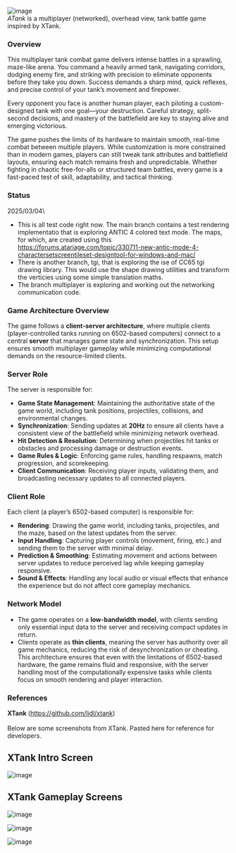 ![image](https://github.com/user-attachments/assets/f503f1a6-baa2-4f9d-b0d1-b4644e7ae84c)
\
*ATank* is a multiplayer (networked), overhead view, tank battle game inspired by XTank.

### Overview
This multiplayer tank combat game delivers intense battles in a sprawling, maze-like arena. You command a heavily armed tank, navigating corridors, dodging enemy fire, and striking with precision to eliminate opponents before they take you down. Success demands a sharp mind, quick reflexes, and precise control of your tank’s movement and firepower.

Every opponent you face is another human player, each piloting a custom-designed tank with one goal—your destruction. Careful strategy, split-second decisions, and mastery of the battlefield are key to staying alive and emerging victorious.

The game pushes the limits of its hardware to maintain smooth, real-time combat between multiple players. While customization is more constrained than in modern games, players can still tweak tank attributes and battlefield layouts, ensuring each match remains fresh and unpredictable. Whether fighting in chaotic free-for-alls or structured team battles, every game is a fast-paced test of skill, adaptability, and tactical thinking.

### Status
2025/03/04\
- This is all test code right now. The main branch contains a test rendering implementatio that is exploring ANTIC 4 colored text mode. The maps, for which, are created using this https://forums.atariage.com/topic/330711-new-antic-mode-4-charactersetscreentileset-designtool-for-windows-and-mac/
- There is another branch, tgi, that is exploring the ise of CC65 tgi drawing library.  This would use the shape drawing utilities and transform the verticies using some simple translation maths.
- The branch multiplayer is exploring and working out the networking communication code.

### Game Architecture Overview
The game follows a **client-server architecture**, where multiple clients (player-controlled tanks running on 6502-based computers) connect to a central **server** that manages game state and synchronization. This setup ensures smooth multiplayer gameplay while minimizing computational demands on the resource-limited clients.

### Server Role
The server is responsible for:

- **Game State Management**: Maintaining the authoritative state of the game world, including tank positions, projectiles, collisions, and environmental changes.
- **Synchronization**: Sending updates at **20Hz** to ensure all clients have a consistent view of the battlefield while minimizing network overhead.
- **Hit Detection & Resolution**: Determining when projectiles hit tanks or obstacles and processing damage or destruction events.
- **Game Rules & Logic**: Enforcing game rules, handling respawns, match progression, and scorekeeping.
- **Client Communication**: Receiving player inputs, validating them, and broadcasting necessary updates to all connected players.
### Client Role
Each client (a player’s 6502-based computer) is responsible for:

- **Rendering**: Drawing the game world, including tanks, projectiles, and the maze, based on the latest updates from the server.
- **Input Handling**: Capturing player controls (movement, firing, etc.) and sending them to the server with minimal delay.
- **Prediction & Smoothing**: Estimating movement and actions between server updates to reduce perceived lag while keeping gameplay responsive.
- **Sound & Effects**: Handling any local audio or visual effects that enhance the experience but do not affect core gameplay mechanics.
### Network Model
- The game operates on a **low-bandwidth model**, with clients sending only essential input data to the server and receiving compact updates in return.
- Clients operate as **thin clients**, meaning the server has authority over all game mechanics, reducing the risk of desynchronization or cheating.
This architecture ensures that even with the limitations of 6502-based hardware, the game remains fluid and responsive, with the server handling most of the computationally expensive tasks while clients focus on smooth rendering and player interaction.

### References
**XTank** (https://github.com/lidl/xtank)  \
\
Below are some screenshots from XTank.  Pasted here for reference for developers.
## XTank Intro Screen
![image](https://github.com/user-attachments/assets/24b5e593-c668-4570-af53-64c8fae8151c)
## XTank Gameplay Screens
![image](https://github.com/user-attachments/assets/b65c6f96-78e3-4b8a-a55d-edcc2f54a9ad)

![image](https://github.com/user-attachments/assets/2b850b1c-375b-4b73-aba2-b7328edf1f27)

![image](https://github.com/user-attachments/assets/25c20a9e-7f8e-4ebb-a768-30b0baa0f184)





